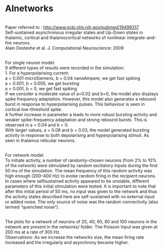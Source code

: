 # AInetworks
<br> Paper referred to : http://www.ncbi.nlm.nih.gov/pubmed/19499317
<br> Self-sustained asynchronous irregular states and Up-Down states in thalamic, cortical and thalamocortical networks of nonlinear integrate-and-fire neurons.
<br> Alain Destexhe et al. J. Computational Neuroscience: 2009

<br>
For single neuron model:
<br> 9 different types of results were recorded in the simulation:
<br>1. For a hyperpolarising current:
<br>a = 0.001 microSiemens, b = 0.04 nanoAmpere, we get fast spiking
<br>a = 0.001, b = 0.005, we get bursting
<br>a = 0.001, b = 0, we get fast spiking
<br>If we consider a moderate value of a=0.02 and b=0, the model also displays spike frequency adaptation. However, this model also generates a rebound burst in response to hyperpolarising pulses. This behaviour is seen in cortical low-threshold spike.
<br>A further increase in parameter a leads to more robust bursting activity and weaker spike-frequency adaptation and strong rebound bursts. This is observed in a = 0.04 and b = 0.
<br> With larger values, a = 0.08 and b = 0.03, the model generated bursting activity in response to both depolarising and hyperpolarising stimuli. As seen in thalamus reticular neurons.

<br>For network model:
<br>To initiate activity, a number of randomly-chosen neurons (from 2% to 10% of the network) were stimulated by random excitatory inputs during the first 50 ms of the simulation. The mean frequency of this random activity was high enough (200–400 Hz) to evoke random firing in the recipient neurons. In cases where selfsustained activity appeared to be unstable, different parameters of this initial stimulation were tested.  It is
important to note that after this initial period of 50 ms, no input was given to the network and thus the activity states described here are self-sustained with no external input or added noise. The only source of noise was the random connectivity (also termed “quenched noise”).

<br>The plots for a network of neurons of 20, 40, 60, 80 and 100 neurons in the network are present in the networks/ folder. The Poisson Input was given at 200 ms at a rate of 300 Hz.
<br>Observations: As we increase the networks size, the mean firing rate increased and the irregulariy and asynchrony became higher.
